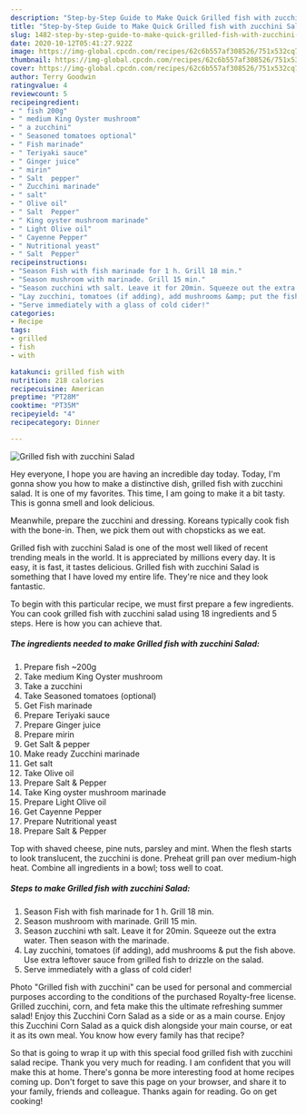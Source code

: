 ```yaml
---
description: "Step-by-Step Guide to Make Quick Grilled fish with zucchini Salad"
title: "Step-by-Step Guide to Make Quick Grilled fish with zucchini Salad"
slug: 1482-step-by-step-guide-to-make-quick-grilled-fish-with-zucchini-salad
date: 2020-10-12T05:41:27.922Z
image: https://img-global.cpcdn.com/recipes/62c6b557af308526/751x532cq70/grilled-fish-with-zucchini-salad-recipe-main-photo.jpg
thumbnail: https://img-global.cpcdn.com/recipes/62c6b557af308526/751x532cq70/grilled-fish-with-zucchini-salad-recipe-main-photo.jpg
cover: https://img-global.cpcdn.com/recipes/62c6b557af308526/751x532cq70/grilled-fish-with-zucchini-salad-recipe-main-photo.jpg
author: Terry Goodwin
ratingvalue: 4
reviewcount: 5
recipeingredient:
- " fish 200g"
- " medium King Oyster mushroom"
- " a zucchini"
- " Seasoned tomatoes optional"
- " Fish marinade"
- " Teriyaki sauce"
- " Ginger juice"
- " mirin"
- " Salt  pepper"
- " Zucchini marinade"
- " salt"
- " Olive oil"
- " Salt  Pepper"
- " King oyster mushroom marinade"
- " Light Olive oil"
- " Cayenne Pepper"
- " Nutritional yeast"
- " Salt  Pepper"
recipeinstructions:
- "Season Fish with fish marinade for 1 h. Grill 18 min."
- "Season mushroom with marinade. Grill 15 min."
- "Season zucchini wth salt. Leave it for 20min. Squeeze out the extra water. Then season with the marinade."
- "Lay zucchini, tomatoes (if adding), add mushrooms &amp; put the fish above. Use extra leftover sauce from grilled fish to drizzle on the salad."
- "Serve immediately with a glass of cold cider!"
categories:
- Recipe
tags:
- grilled
- fish
- with

katakunci: grilled fish with 
nutrition: 218 calories
recipecuisine: American
preptime: "PT28M"
cooktime: "PT35M"
recipeyield: "4"
recipecategory: Dinner

---
```



![Grilled fish with zucchini Salad](https://img-global.cpcdn.com/recipes/62c6b557af308526/751x532cq70/grilled-fish-with-zucchini-salad-recipe-main-photo.jpg)

Hey everyone, I hope you are having an incredible day today. Today, I'm gonna show you how to make a distinctive dish, grilled fish with zucchini salad. It is one of my favorites. This time, I am going to make it a bit tasty. This is gonna smell and look delicious.

Meanwhile, prepare the zucchini and dressing. Koreans typically cook fish with the bone-in. Then, we pick them out with chopsticks as we eat.

Grilled fish with zucchini Salad is one of the most well liked of recent trending meals in the world. It is appreciated by millions every day. It is easy, it is fast, it tastes delicious. Grilled fish with zucchini Salad is something that I have loved my entire life. They're nice and they look fantastic.


To begin with this particular recipe, we must first prepare a few ingredients. You can cook grilled fish with zucchini salad using 18 ingredients and 5 steps. Here is how you can achieve that.

<!--inarticleads1-->

##### The ingredients needed to make Grilled fish with zucchini Salad:

1. Prepare  fish ~200g
1. Take  medium King Oyster mushroom
1. Take  a zucchini
1. Take  Seasoned tomatoes (optional)
1. Get  Fish marinade
1. Prepare  Teriyaki sauce
1. Prepare  Ginger juice
1. Prepare  mirin
1. Get  Salt &amp; pepper
1. Make ready  Zucchini marinade
1. Get  salt
1. Take  Olive oil
1. Prepare  Salt &amp; Pepper
1. Take  King oyster mushroom marinade
1. Prepare  Light Olive oil
1. Get  Cayenne Pepper
1. Prepare  Nutritional yeast
1. Prepare  Salt &amp; Pepper


Top with shaved cheese, pine nuts, parsley and mint. When the flesh starts to look translucent, the zucchini is done. Preheat grill pan over medium-high heat. Combine all ingredients in a bowl; toss well to coat. 

<!--inarticleads2-->

##### Steps to make Grilled fish with zucchini Salad:

1. Season Fish with fish marinade for 1 h. Grill 18 min.
1. Season mushroom with marinade. Grill 15 min.
1. Season zucchini wth salt. Leave it for 20min. Squeeze out the extra water. Then season with the marinade.
1. Lay zucchini, tomatoes (if adding), add mushrooms &amp; put the fish above. Use extra leftover sauce from grilled fish to drizzle on the salad.
1. Serve immediately with a glass of cold cider!


Photo &#34;Grilled fish with zucchini&#34; can be used for personal and commercial purposes according to the conditions of the purchased Royalty-free license. Grilled zucchini, corn, and feta make this the ultimate refreshing summer salad! Enjoy this Zucchini Corn Salad as a side or as a main course. Enjoy this Zucchini Corn Salad as a quick dish alongside your main course, or eat it as its own meal. You know how every family has that recipe? 

So that is going to wrap it up with this special food grilled fish with zucchini salad recipe. Thank you very much for reading. I am confident that you will make this at home. There's gonna be more interesting food at home recipes coming up. Don't forget to save this page on your browser, and share it to your family, friends and colleague. Thanks again for reading. Go on get cooking!
